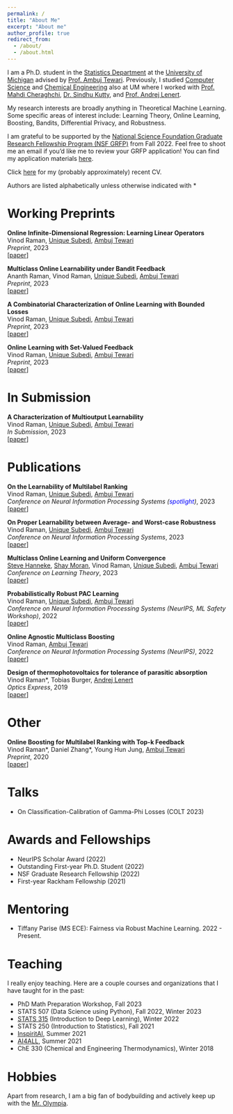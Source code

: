 ```yaml
---
permalink: /
title: "About Me"
excerpt: "About me"
author_profile: true
redirect_from: 
  - /about/
  - /about.html
---
```


I am a Ph.D. student in the [Statistics Department](https://lsa.umich.edu/stats) at the [University of Michigan](https://umich.edu/) advised by [Prof. Ambuj Tewari](https://ambujtewari.github.io). Previously, I studied [Computer Science](https://cse.engin.umich.edu/) and [Chemical Engineering](https://che.engin.umich.edu/) also at UM where I worked with [Prof. Mahdi Cheraghchi](https://mahdi.ch), [Dr. Sindhu Kutty](https://web.eecs.umich.edu/~skutty/), and [Prof. Andrej Lenert](https://lenert.engin.umich.edu).  

My research interests are broadly anything in Theoretical Machine Learning. Some specific areas of interest include: Learning Theory, Online Learning, Boosting, Bandits, Differential Privacy, and Robustness. 

I am grateful to be supported by the [National Science Foundation Graduate Research Fellowship Program (NSF GRFP)](https://www.nsfgrfp.org) from Fall 2022. Feel free to shoot me an email if you’d like me to review your GRFP application! You can find my application materials [here](https://drive.google.com/drive/folders/1o56kOfXVsy64bpcfqegah3f4R85IvN82?usp=sharing).

Click [here](http://vinodkraman.github.io/files/Resume_CV.pdf) for my (probably approximately) recent CV.

Authors are listed alphabetically unless otherwise indicated with \*

Working Preprints
======
**Online Infinite-Dimensional Regression: Learning Linear Operators**  
Vinod Raman, [Unique Subedi](https://unique-subedi.github.io), [Ambuj Tewari](https://ambujtewari.github.io)  
_Preprint_, 2023  
[[paper](https://arxiv.org/abs/2309.06548)]

**Multiclass Online Learnability under Bandit Feedback**  
Ananth Raman, Vinod Raman, [Unique Subedi](https://unique-subedi.github.io), [Ambuj Tewari](https://ambujtewari.github.io)  
_Preprint_, 2023  
[[paper](https://arxiv.org/abs/2308.04620)]

**A Combinatorial Characterization of Online Learning with Bounded Losses**  
Vinod Raman, [Unique Subedi](https://unique-subedi.github.io), [Ambuj Tewari](https://ambujtewari.github.io)  
_Preprint_, 2023  
[[paper](https://arxiv.org/abs/2307.03816)]

**Online Learning with Set-Valued Feedback**  
Vinod Raman, [Unique Subedi](https://unique-subedi.github.io), [Ambuj Tewari](https://ambujtewari.github.io)  
_Preprint_, 2023  
[[paper](https://arxiv.org/abs/2306.06247)]


In Submission
======
**A Characterization of Multioutput Learnability**  
Vinod Raman, [Unique Subedi](https://unique-subedi.github.io), [Ambuj Tewari](https://ambujtewari.github.io)  
_In Submission_, 2023  
[[paper](https://arxiv.org/abs/2301.02729)]

Publications
===========
**On the Learnability of Multilabel Ranking**  
Vinod Raman, [Unique Subedi](https://unique-subedi.github.io), [Ambuj Tewari](https://ambujtewari.github.io)  
_Conference on Neural Information Processing Systems (<span style="color: blue">spotlight</span>)_, 2023  
[[paper](https://arxiv.org/abs/2304.03337)]

**On Proper Learnability between Average- and Worst-case Robustness**  
Vinod Raman, [Unique Subedi](https://unique-subedi.github.io), [Ambuj Tewari](https://ambujtewari.github.io)  
_Conference on Neural Information Processing Systems_, 2023  
[[paper](https://arxiv.org/abs/2211.05656)]

**Multiclass Online Learning and Uniform Convergence**  
[Steve Hanneke](https://stevehanneke.com), [Shay Moran](https://csaws.cs.technion.ac.il/~shaymrn/), Vinod Raman, [Unique Subedi](https://unique-subedi.github.io), [Ambuj Tewari](https://ambujtewari.github.io)  
_Conference on Learning Theory_, 2023  
[[paper](https://arxiv.org/abs/2303.17716)]

**Probabilistically Robust PAC Learning**  
Vinod Raman, [Unique Subedi](https://unique-subedi.github.io), [Ambuj Tewari](https://ambujtewari.github.io)  
_Conference on Neural Information Processing Systems (NeurIPS, ML Safety Workshop)_, 2022  
[[paper](https://drive.google.com/file/d/1c-UFjDTe2qJd31ewZQ7dsx8d42YVa8v-/view?usp=share_link)]

**Online Agnostic Multiclass Boosting**  
Vinod Raman, [Ambuj Tewari](https://ambujtewari.github.io)  
_Conference on Neural Information Processing Systems (NeurIPS)_, 2022  
[[paper](https://arxiv.org/abs/2205.15113)]

**Design of thermophotovoltaics for tolerance of parasitic absorption**  
Vinod Raman\*, Tobias Burger, [Andrej Lenert](https://lenert.engin.umich.edu)  
_Optics Express_, 2019  
[[paper](https://opg.optica.org/oe/fulltext.cfm?uri=oe-27-22-31757&id=422403)]

Other
===========
**Online Boosting for Multilabel Ranking with Top-k Feedback**  
Vinod Raman\*, Daniel Zhang\*, Young Hun Jung, [Ambuj Tewari](https://ambujtewari.github.io)  
_Preprint_, 2020  
[[paper](https://arxiv.org/abs/1910.10937)]

Talks
=====
- On Classification-Calibration of Gamma-Phi Losses (COLT 2023)

Awards and Fellowships
======
- NeurIPS Scholar Award (2022)
- Outstanding First-year Ph.D. Student (2022)
- NSF Graduate Research Fellowship (2022)
- First-year Rackham Fellowship (2021)

Mentoring
=======
- Tiffany Parise (MS ECE): Fairness via Robust Machine Learning. 2022 - Present.  

Teaching
======
I really enjoy teaching. Here are a couple courses and organizations that I have taught for in the past: 
- PhD Math Preparation Workshop, Fall 2023 
- STATS 507 (Data Science using Python), Fall 2022, Winter 2023
- [STATS 315](https://ambujtewari.github.io/stats315-winter2022/) (Introduction to Deep Learning), Winter 2022
- STATS 250 (Introduction to Statistics), Fall 2021
- [InspiritAI](https://www.inspiritai.com), Summer 2021
- [AI4ALL](https://ai-4-all.org), Summer 2021
- ChE 330 (Chemical and Engineering Thermodynamics), Winter 2018

Hobbies
======
Apart from research, I am a big fan of bodybuilding and actively keep up with the [Mr. Olympia](https://mrolympia.com).



